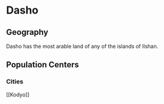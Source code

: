 # Dasho

## Geography

Dasho has the most arable land of any of the islands of Ilshan.

## Population Centers

### Cities

[[Kodyo]]